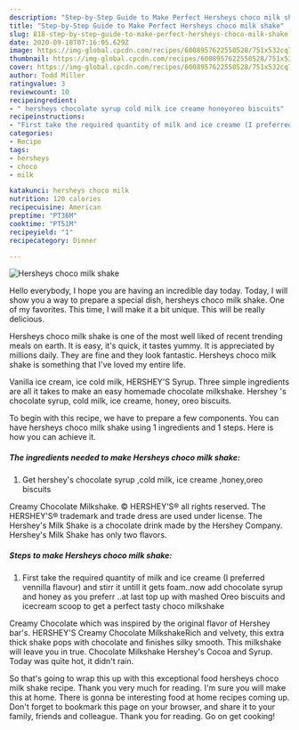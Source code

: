 ```yaml
---
description: "Step-by-Step Guide to Make Perfect Hersheys choco milk shake"
title: "Step-by-Step Guide to Make Perfect Hersheys choco milk shake"
slug: 818-step-by-step-guide-to-make-perfect-hersheys-choco-milk-shake
date: 2020-09-18T07:16:05.629Z
image: https://img-global.cpcdn.com/recipes/6008957622550528/751x532cq70/hersheys-choco-milk-shake-recipe-main-photo.jpg
thumbnail: https://img-global.cpcdn.com/recipes/6008957622550528/751x532cq70/hersheys-choco-milk-shake-recipe-main-photo.jpg
cover: https://img-global.cpcdn.com/recipes/6008957622550528/751x532cq70/hersheys-choco-milk-shake-recipe-main-photo.jpg
author: Todd Miller
ratingvalue: 3
reviewcount: 10
recipeingredient:
- " hersheys chocolate syrup cold milk ice creame honeyoreo biscuits"
recipeinstructions:
- "First take the required quantity of milk and ice creame (I preferred vennilla flavour) and stirr it untill it gets foam..now add chocolate syrup and honey as you preferr ..at last top up with mashed Oreo biscuits and icecream scoop to get a perfect tasty choco milkshake"
categories:
- Recipe
tags:
- hersheys
- choco
- milk

katakunci: hersheys choco milk 
nutrition: 120 calories
recipecuisine: American
preptime: "PT36M"
cooktime: "PT51M"
recipeyield: "1"
recipecategory: Dinner

---
```



![Hersheys choco milk shake](https://img-global.cpcdn.com/recipes/6008957622550528/751x532cq70/hersheys-choco-milk-shake-recipe-main-photo.jpg)

Hello everybody, I hope you are having an incredible day today. Today, I will show you a way to prepare a special dish, hersheys choco milk shake. One of my favorites. This time, I will make it a bit unique. This will be really delicious.

Hersheys choco milk shake is one of the most well liked of recent trending meals on earth. It is easy, it's quick, it tastes yummy. It is appreciated by millions daily. They are fine and they look fantastic. Hersheys choco milk shake is something that I've loved my entire life.

Vanilla ice cream, ice cold milk, HERSHEY&#39;S Syrup. Three simple ingredients are all it takes to make an easy homemade chocolate milkshake. Hershey &#39;s chocolate syrup, cold milk, ice creame, honey, oreo biscuits.


To begin with this recipe, we have to prepare a few components. You can have hersheys choco milk shake using 1 ingredients and 1 steps. Here is how you can achieve it.

<!--inarticleads1-->

##### The ingredients needed to make Hersheys choco milk shake:

1. Get  hershey&#39;s chocolate syrup ,cold milk, ice creame ,honey,oreo biscuits


Creamy Chocolate Milkshake. © HERSHEY&#39;S® all rights reserved. The HERSHEY&#39;S® trademark and trade dress are used under license. The Hershey&#39;s Milk Shake is a chocolate drink made by the Hershey Company. Hershey&#39;s Milk Shake has only two flavors. 

<!--inarticleads2-->

##### Steps to make Hersheys choco milk shake:

1. First take the required quantity of milk and ice creame (I preferred vennilla flavour) and stirr it untill it gets foam..now add chocolate syrup and honey as you preferr ..at last top up with mashed Oreo biscuits and icecream scoop to get a perfect tasty choco milkshake


Creamy Chocolate which was inspired by the original flavor of Hershey bar&#39;s. HERSHEY&#39;S Creamy Chocolate MilkshakeRich and velvety, this extra thick shake pops with chocolate and finishes silky smooth. This milkshake will leave you in true. Chocolate Milkshake Hershey&#39;s Cocoa and Syrup. Today was quite hot, it didn&#39;t rain. 

So that's going to wrap this up with this exceptional food hersheys choco milk shake recipe. Thank you very much for reading. I'm sure you will make this at home. There is gonna be interesting food at home recipes coming up. Don't forget to bookmark this page on your browser, and share it to your family, friends and colleague. Thank you for reading. Go on get cooking!
